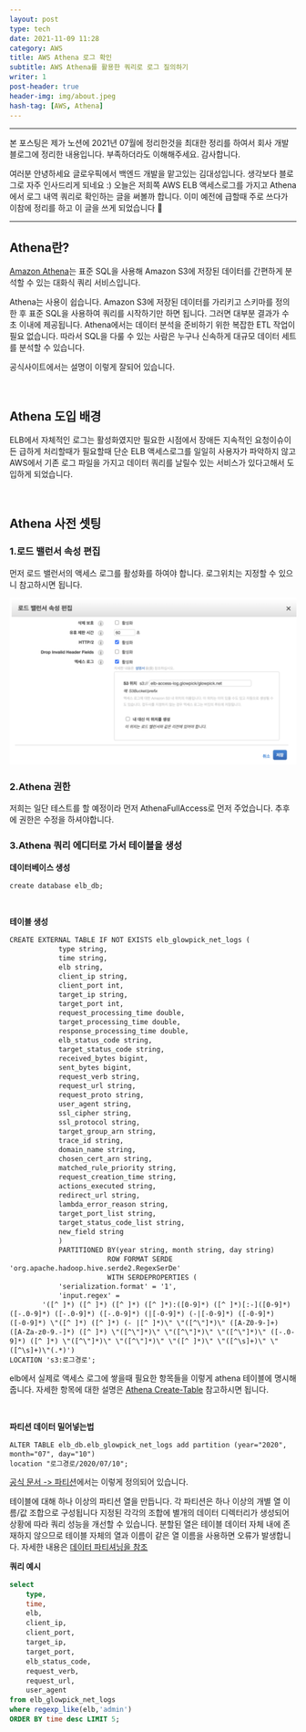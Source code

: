 ```yaml
---
layout: post
type: tech
date: 2021-11-09 11:28
category: AWS
title: AWS Athena 로그 확인 
subtitle: AWS Athena를 활용한 쿼리로 로그 질의하기 
writer: 1
post-header: true
header-img: img/about.jpeg
hash-tag: [AWS, Athena]
---
```


<hr />
본 포스팅은 제가 노션에 2021년 07월에 정리한것을 최대한 정리를 하여서 회사 개발 블로그에 정리한 내용입니다. 부족하더라도 이해해주세요. 감사합니다.

여러분 안녕하세요 글로우픽에서 백엔드 개발을 맡고있는 김대성입니다. 생각보다 블로그로 자주 인사드리게 되네요 :)  오늘은 저희쪽 AWS ELB 액세스로그를 가지고 Athena에서 로그 내역 쿼리로 확인하는 글을 써볼까 합니다. 
이미 예전에 급할때 주로 쓰다가 이참에 정리를 하고 이 글을 쓰게 되었습니다 🤔
<hr />

## Athena란?
[Amazon Athena](https://aws.amazon.com/ko/athena/?whats-new-cards.sort-by=item.additionalFields.postDateTime&whats-new-cards.sort-order=desc)는 표준 SQL을 사용해 Amazon S3에 저장된 데이터를 간편하게 분석할 수 있는 대화식 쿼리 서비스입니다.

Athena는 사용이 쉽습니다. Amazon S3에 저장된 데이터를 가리키고 스키마를 정의한 후 표준 SQL을 사용하여 쿼리를 시작하기만 하면 됩니다. 그러면 대부분 결과가 수 초 이내에 제공됩니다. Athena에서는 데이터 분석을 준비하기 위한 복잡한 ETL 작업이 필요 없습니다. 따라서 SQL을 다룰 수 있는 사람은 누구나 신속하게 대규모 데이터 세트를 분석할 수 있습니다.

공식사이트에서는 설명이 이렇게 잘되어 있습니다.



<br />

## Athena 도입 배경
ELB에서 자체적인 로그는 활성화였지만 필요한 시점에서 장애든 지속적인 요청이슈이든 급하게 처리할때가 필요할때 단순 ELB 액세스로그를 일일히 
사용자가 파악하지 않고 AWS에서 기존 로그 파일을 가지고 데이터 쿼리를 날릴수 있는 서비스가 있다고해서 도입하게 되었습니다.

<br />

## Athena 사전 셋팅 

### 1.로드 밸런서 속성 편집
먼저 로드 밸런서의 액세스 로그를 활성화를 하여야 합니다. 로그위치는 지정할 수 있으니 참고하시면 됩니다.

 <img src = "img/athena_setting1.png">
 
 
 
### 2.Athena 권한
저희는 일단 테스트를 할 예정이라 먼저 AthenaFullAccess로 먼저 주었습니다. 추후에 권한은 수정을 하셔야합니다.


### 3.Athena 쿼리 에디터로 가서 테이블을 생성

**데이터베이스 생성**
```
create database elb_db;
```

<br />

**테이블 생성**
```
CREATE EXTERNAL TABLE IF NOT EXISTS elb_glowpick_net_logs (
            type string,
            time string,
            elb string,
            client_ip string,
            client_port int,
            target_ip string,
            target_port int,
            request_processing_time double,
            target_processing_time double,
            response_processing_time double,
            elb_status_code string,
            target_status_code string,
            received_bytes bigint,
            sent_bytes bigint,
            request_verb string,
            request_url string,
            request_proto string,
            user_agent string,
            ssl_cipher string,
            ssl_protocol string,
            target_group_arn string,
            trace_id string,
            domain_name string,
            chosen_cert_arn string,
            matched_rule_priority string,
            request_creation_time string,
            actions_executed string,
            redirect_url string,
            lambda_error_reason string,
            target_port_list string,
            target_status_code_list string,
            new_field string
            )
            PARTITIONED BY(year string, month string, day string) 
						ROW FORMAT SERDE 'org.apache.hadoop.hive.serde2.RegexSerDe'
						WITH SERDEPROPERTIES (
            'serialization.format' = '1',
            'input.regex' = 
        '([^ ]*) ([^ ]*) ([^ ]*) ([^ ]*):([0-9]*) ([^ ]*)[:-]([0-9]*) ([-.0-9]*) ([-.0-9]*) ([-.0-9]*) (|[-0-9]*) (-|[-0-9]*) ([-0-9]*) ([-0-9]*) \"([^ ]*) ([^ ]*) (- |[^ ]*)\" \"([^\"]*)\" ([A-Z0-9-]+) ([A-Za-z0-9.-]*) ([^ ]*) \"([^\"]*)\" \"([^\"]*)\" \"([^\"]*)\" ([-.0-9]*) ([^ ]*) \"([^\"]*)\" \"([^\"]*)\" \"([^ ]*)\" \"([^\s]+)\" \"([^\s]+)\"(.*)')						
LOCATION 's3:로그경로';

```
elb에서 실제로 액세스 로그에 쌓을때 필요한 항목들을 이렇게 athena 테이블에 명시해줍니다.
자세한 항목에 대한 설명은 [Athena Create-Table](https://docs.aws.amazon.com/ko_kr/athena/latest/ug/create-table.html) 참고하시면 됩니다.

<br />

**파티션 데이터 밀어넣는법**
```
ALTER TABLE elb_db.elb_glowpick_net_logs add partition (year="2020", month="07", day="10")
location "로그경로/2020/07/10";
```
[공식 문서 -> 파티션](https://docs.aws.amazon.com/ko_kr/athena/latest/ug/alter-table-add-partition.html)에서는 이렇게 정의되어 있습니다.

테이블에 대해 하나 이상의 파티션 열을 만듭니다. 각 파티션은 하나 이상의 개별 열 이름/값 조합으로 구성됩니다
지정된 각각의 조합에 별개의 데이터 디렉터리가 생성되어 상황에 따라 쿼리 성능을 개선할 수 있습니다. 분할된 열은 테이블 데이터 자체 내에 존재하지 않으므로 테이블 자체의 열과 이름이 같은 열 이름을 사용하면 오류가 발생합니다. 
자세한 내용은 [데이터 파티셔닝을 참조](https://docs.aws.amazon.com/ko_kr/athena/latest/ug/partitions.html)


**쿼리 예시**
``` sql
select 
    type,
    time,
    elb,
    client_ip,
    client_port,
    target_ip,
    target_port,
    elb_status_code,
    request_verb,
    request_url,
    user_agent 
from elb_glowpick_net_logs 
where regexp_like(elb,'admin')
ORDER BY time desc LIMIT 5;
```